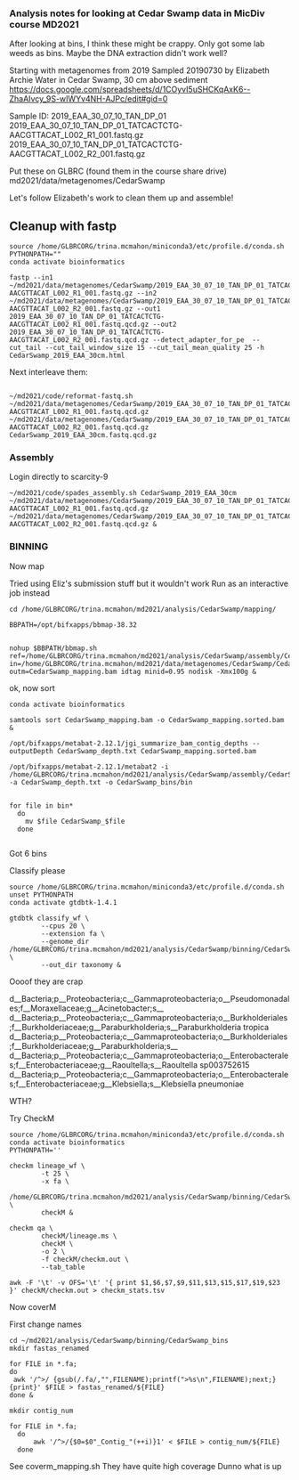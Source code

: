 ###  Analysis notes for looking at Cedar Swamp data in MicDiv course MD2021

After looking at bins, I think these might be crappy.  Only got some lab weeds as bins.  Maybe the DNA extraction didn't work well?



Starting with metagenomes from 2019
Sampled 20190730 by Elizabeth Archie
Water in Cedar Swamp, 30 cm above sediment
https://docs.google.com/spreadsheets/d/1COyvI5uSHCKqAxK6--ZhaAIvcy_9S-wIWYv4NH-AJPc/edit#gid=0

Sample ID:  2019_EAA_30_07_10_TAN_DP_01
2019_EAA_30_07_10_TAN_DP_01_TATCACTCTG-AACGTTACAT_L002_R1_001.fastq.gz
2019_EAA_30_07_10_TAN_DP_01_TATCACTCTG-AACGTTACAT_L002_R2_001.fastq.gz

Put these on GLBRC (found them in the course share drive)
md2021/data/metagenomes/CedarSwamp

Let's follow Elizabeth's work to clean them up and assemble!

##  Cleanup with fastp

```
source /home/GLBRCORG/trina.mcmahon/miniconda3/etc/profile.d/conda.sh
PYTHONPATH=""
conda activate bioinformatics

fastp --in1 ~/md2021/data/metagenomes/CedarSwamp/2019_EAA_30_07_10_TAN_DP_01_TATCACTCTG-AACGTTACAT_L002_R1_001.fastq.gz --in2 ~/md2021/data/metagenomes/CedarSwamp/2019_EAA_30_07_10_TAN_DP_01_TATCACTCTG-AACGTTACAT_L002_R2_001.fastq.gz --out1 2019_EAA_30_07_10_TAN_DP_01_TATCACTCTG-AACGTTACAT_L002_R1_001.fastq.qcd.gz --out2 2019_EAA_30_07_10_TAN_DP_01_TATCACTCTG-AACGTTACAT_L002_R2_001.fastq.qcd.gz --detect_adapter_for_pe  --cut_tail --cut_tail_window_size 15 --cut_tail_mean_quality 25 -h CedarSwamp_2019_EAA_30cm.html
```

Next interleave them:

```

~/md2021/code/reformat-fastq.sh ~/md2021/data/metagenomes/CedarSwamp/2019_EAA_30_07_10_TAN_DP_01_TATCACTCTG-AACGTTACAT_L002_R1_001.fastq.qcd.gz ~/md2021/data/metagenomes/CedarSwamp/2019_EAA_30_07_10_TAN_DP_01_TATCACTCTG-AACGTTACAT_L002_R2_001.fastq.qcd.gz CedarSwamp_2019_EAA_30cm.fastq.qcd.gz

```

###  Assembly

Login directly to scarcity-9

```
~/md2021/code/spades_assembly.sh CedarSwamp_2019_EAA_30cm ~/md2021/data/metagenomes/CedarSwamp/2019_EAA_30_07_10_TAN_DP_01_TATCACTCTG-AACGTTACAT_L002_R1_001.fastq.qcd.gz ~/md2021/data/metagenomes/CedarSwamp/2019_EAA_30_07_10_TAN_DP_01_TATCACTCTG-AACGTTACAT_L002_R2_001.fastq.qcd.gz &

```

###  BINNING

Now map

Tried using Eliz's submission stuff but it wouldn't work
Run as an interactive job instead

```
cd /home/GLBRCORG/trina.mcmahon/md2021/analysis/CedarSwamp/mapping/

BBPATH=/opt/bifxapps/bbmap-38.32


nohup $BBPATH/bbmap.sh ref=/home/GLBRCORG/trina.mcmahon/md2021/analysis/CedarSwamp/assembly/CedarSwamp_2019_EAA_30cm_scaffolds.fasta in=/home/GLBRCORG/trina.mcmahon/md2021/data/metagenomes/CedarSwamp/CedarSwamp_2019_EAA_30cm.fastq.qcd.gz outm=CedarSwamp_mapping.bam idtag minid=0.95 nodisk -Xmx100g &

```
ok, now sort

```
conda activate bioinformatics

samtools sort CedarSwamp_mapping.bam -o CedarSwamp_mapping.sorted.bam &
```

```
/opt/bifxapps/metabat-2.12.1/jgi_summarize_bam_contig_depths --outputDepth CedarSwamp_depth.txt CedarSwamp_mapping.sorted.bam

/opt/bifxapps/metabat-2.12.1/metabat2 -i /home/GLBRCORG/trina.mcmahon/md2021/analysis/CedarSwamp/assembly/CedarSwamp_2019_EAA_30cm_scaffolds.fasta -a CedarSwamp_depth.txt -o CedarSwamp_bins/bin


for file in bin*
  do
    mv $file CedarSwamp_$file
  done


```

Got 6 bins

Classify please

```
source /home/GLBRCORG/trina.mcmahon/miniconda3/etc/profile.d/conda.sh
unset PYTHONPATH
conda activate gtdbtk-1.4.1

gtdbtk classify_wf \
        --cpus 20 \
        --extension fa \
        --genome_dir /home/GLBRCORG/trina.mcmahon/md2021/analysis/CedarSwamp/binning/CedarSwamp_bins \
        --out_dir taxonomy &

```

Oooof they are crap

d__Bacteria;p__Proteobacteria;c__Gammaproteobacteria;o__Pseudomonadales;f__Moraxellaceae;g__Acinetobacter;s__
d__Bacteria;p__Proteobacteria;c__Gammaproteobacteria;o__Burkholderiales;f__Burkholderiaceae;g__Paraburkholderia;s__Paraburkholderia tropica
d__Bacteria;p__Proteobacteria;c__Gammaproteobacteria;o__Burkholderiales;f__Burkholderiaceae;g__Paraburkholderia;s__
d__Bacteria;p__Proteobacteria;c__Gammaproteobacteria;o__Enterobacterales;f__Enterobacteriaceae;g__Raoultella;s__Raoultella sp003752615
d__Bacteria;p__Proteobacteria;c__Gammaproteobacteria;o__Enterobacterales;f__Enterobacteriaceae;g__Klebsiella;s__Klebsiella pneumoniae

WTH?

Try CheckM

```
source /home/GLBRCORG/trina.mcmahon/miniconda3/etc/profile.d/conda.sh
conda activate bioinformatics
PYTHONPATH=''

checkm lineage_wf \
        -t 25 \
        -x fa \
        /home/GLBRCORG/trina.mcmahon/md2021/analysis/CedarSwamp/binning/CedarSwamp_bins \
        checkM &

checkm qa \
        checkM/lineage.ms \
        checkM \
        -o 2 \
        -f checkM/checkm.out \
        --tab_table

awk -F '\t' -v OFS='\t' '{ print $1,$6,$7,$9,$11,$13,$15,$17,$19,$23 }' checkM/checkm.out > checkm_stats.tsv
```



Now coverM

First change names

```
cd ~/md2021/analysis/CedarSwamp/binning/CedarSwamp_bins
mkdir fastas_renamed

for FILE in *.fa;
do
 awk '/^>/ {gsub(/.fa/,"",FILENAME);printf(">%s\n",FILENAME);next;} {print}' $FILE > fastas_renamed/${FILE}
done &

mkdir contig_num

for FILE in *.fa;
  do
      awk '/^>/{$0=$0"_Contig_"(++i)}1' < $FILE > contig_num/${FILE}
  done
```

See coverm_mapping.sh
They have quite high coverage
Dunno what is up
